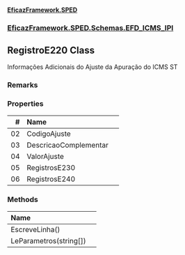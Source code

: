 #### [EficazFramework.SPED](EficazFrameworkSPED.md 'EficazFramework SPED')
### [EficazFramework.SPED.Schemas.EFD_ICMS_IPI](EficazFramework.SPED.Schemas.EFD_ICMS_IPI.md 'EficazFramework.SPED.Schemas.EFD_ICMS_IPI')

## RegistroE220 Class

Informações Adicionais do Ajuste da Apuração do ICMS ST

### Remarks
### Properties

| # | Name | |
| ---: | :--- | :--- |
| 02 | CodigoAjuste |  |
| 03 | DescricaoComplementar |  |
| 04 | ValorAjuste |  |
| 05 | RegistrosE230 |  |
| 06 | RegistrosE240 |  |
### Methods

| Name | |
| :--- | :--- |
| EscreveLinha() |  |
| LeParametros(string[]) |  |

